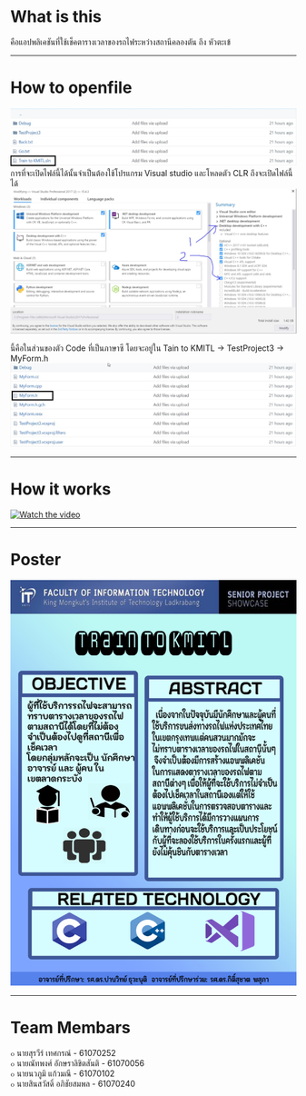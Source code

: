 # What is this

คือแอปพลิเคชันที่ใช้เช็คตารางเวลาของรถไฟระหว่างสถานีคลองตัน ถึง หัวตะเข้

---

# How to openfile

<img src='README/sln.jpg'>
การที่จะเปิดไฟล์นี้ได้นั้นจำเป็นต้องใช้โปรแกรม Visual studio และโหลดตัว CLR ถึงจะเปิดไฟล์นี้ได้
<img src='README/clr.jpg'>

นี้คือในส่วนของตัว Code ที่เป็นภาษาซี โดยจะอยู่ใน Tain to KMITL -> TestProject3 -> MyForm.h
<img src='README/Myform.jpg'>

---

# How it works

[![Watch the video](https://img.youtube.com/vi/q4WEdVW4fMY/maxresdefault.jpg)](https://youtu.be/q4WEdVW4fMY)

---
# Poster

![](poster.jpg)

---
# Team Membars
๐ นายสุรวีร์ เทศกรณ์ - 61070252<br>
๐ นายณัทพงศ์ อักษราลิขิตสันติ - 61070056<br>
๐ นายนวภูมิ แก้วมณี - 61070102<br>
๐ นายสินสวัสดิ์ อภิชัยสมพล - 61070240<br>
